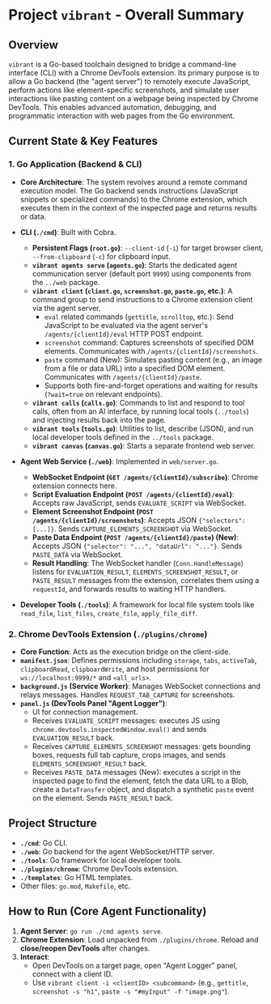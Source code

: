 # Project `vibrant` - Overall Summary

## Overview

`vibrant` is a Go-based toolchain designed to bridge a command-line interface (CLI) with a Chrome DevTools extension. Its primary purpose is to allow a Go backend (the "agent server") to remotely execute JavaScript, perform actions like element-specific screenshots, and simulate user interactions like pasting content on a webpage being inspected by Chrome DevTools. This enables advanced automation, debugging, and programmatic interaction with web pages from the Go environment.

## Current State & Key Features

### 1. Go Application (Backend & CLI)

*   **Core Architecture**: The system revolves around a remote command execution model. The Go backend sends instructions (JavaScript snippets or specialized commands) to the Chrome extension, which executes them in the context of the inspected page and returns results or data.
*   **CLI (`./cmd`)**: Built with Cobra.
    *   **Persistent Flags (`root.go`)**: `--client-id` (`-i`) for target browser client, `--from-clipboard` (`-c`) for clipboard input.
    *   **`vibrant agents serve` (`agents.go`)**: Starts the dedicated agent communication server (default port `9999`) using components from the `../web` package.
    *   **`vibrant client` (`client.go`, `screenshot.go`, `paste.go`, etc.)**: A command group to send instructions to a Chrome extension client via the agent server.
        *   `eval` related commands (`gettitle`, `scrolltop`, etc.): Send JavaScript to be evaluated via the agent server's `/agents/{clientId}/eval` HTTP POST endpoint.
        *   `screenshot` command: Captures screenshots of specified DOM elements. Communicates with `/agents/{clientId}/screenshots`.
        *   `paste` command (New): Simulates pasting content (e.g., an image from a file or data URL) into a specified DOM element. Communicates with `/agents/{clientId}/paste`.
        *   Supports both fire-and-forget operations and waiting for results (`?wait=true` on relevant endpoints).
    *   **`vibrant calls` (`calls.go`)**: Commands to list and respond to tool calls, often from an AI interface, by running local tools (`../tools`) and injecting results back into the page.
    *   **`vibrant tools` (`tools.go`)**: Utilities to list, describe (JSON), and run local developer tools defined in the `../tools` package.
    *   **`vibrant canvas` (`canvas.go`)**: Starts a separate frontend web server.

*   **Agent Web Service (`./web`)**: Implemented in `web/server.go`.
    *   **WebSocket Endpoint (`GET /agents/{clientId}/subscribe`)**: Chrome extension connects here.
    *   **Script Evaluation Endpoint (`POST /agents/{clientId}/eval`)**: Accepts raw JavaScript, sends `EVALUATE_SCRIPT` via WebSocket.
    *   **Element Screenshot Endpoint (`POST /agents/{clientId}/screenshots`)**: Accepts JSON `{"selectors": [...]}`. Sends `CAPTURE_ELEMENTS_SCREENSHOT` via WebSocket.
    *   **Paste Data Endpoint (`POST /agents/{clientId}/paste`) (New)**: Accepts JSON `{"selector": "...", "dataUrl": "..."}`. Sends `PASTE_DATA` via WebSocket.
    *   **Result Handling**: The WebSocket handler (`Conn.HandleMessage`) listens for `EVALUATION_RESULT`, `ELEMENTS_SCREENSHOT_RESULT`, or `PASTE_RESULT` messages from the extension, correlates them using a `requestId`, and forwards results to waiting HTTP handlers.

*   **Developer Tools (`./tools`)**: A framework for local file system tools like `read_file`, `list_files`, `create_file`, `apply_file_diff`.

### 2. Chrome DevTools Extension (`./plugins/chrome`)

*   **Core Function**: Acts as the execution bridge on the client-side.
*   **`manifest.json`**: Defines permissions including `storage`, `tabs`, `activeTab`, `clipboardRead`, `clipboardWrite`, and host permissions for `ws://localhost:9999/*` and `<all_urls>`.
*   **`background.js` (Service Worker)**: Manages WebSocket connections and relays messages. Handles `REQUEST_TAB_CAPTURE` for screenshots.
*   **`panel.js` (DevTools Panel "Agent Logger")**: 
    *   UI for connection management.
    *   Receives `EVALUATE_SCRIPT` messages: executes JS using `chrome.devtools.inspectedWindow.eval()` and sends `EVALUATION_RESULT` back.
    *   Receives `CAPTURE_ELEMENTS_SCREENSHOT` messages: gets bounding boxes, requests full tab capture, crops images, and sends `ELEMENTS_SCREENSHOT_RESULT` back.
    *   Receives `PASTE_DATA` messages (New): executes a script in the inspected page to find the element, fetch the data URL to a Blob, create a `DataTransfer` object, and dispatch a synthetic `paste` event on the element. Sends `PASTE_RESULT` back.

## Project Structure

*   **`./cmd`**: Go CLI.
*   **`./web`**: Go backend for the agent WebSocket/HTTP server.
*   **`./tools`**: Go framework for local developer tools.
*   **`./plugins/chrome`**: Chrome DevTools extension.
*   **`./templates`**: Go HTML templates.
*   Other files: `go.mod`, `Makefile`, etc.

## How to Run (Core Agent Functionality)

1.  **Agent Server**: `go run ./cmd agents serve`.
2.  **Chrome Extension**: Load unpacked from `./plugins/chrome`. Reload and **close/reopen DevTools** after changes.
3.  **Interact**: 
    *   Open DevTools on a target page, open "Agent Logger" panel, connect with a client ID.
    *   Use `vibrant client -i <clientID> <subcommand>` (e.g., `gettitle`, `screenshot -s "h1"`, `paste -s "#myInput" -f "image.png"`).
